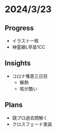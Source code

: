 # 2024/3/23

## Progress

- イラスト一枚
- 神霊廟L早苗1CC

## Insights

- コロナ罹患三日目
  - 解熱
  - 咳が酷い

## Plans

- 競プロ過去問解く
- クロスフェード実装
